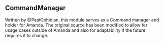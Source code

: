 ## CommandManager
Written by @PapiOphidian, this module serves as a Command manager and holder for Amanda. The original source has been modified to allow for usage cases outside of Amanda and also for adaptability if the future requires it to change.
